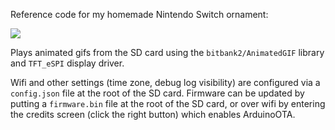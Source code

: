 Reference code for my homemade Nintendo Switch ornament:

<a href="https://www.youtube.com/watch?v=zJxyTgLjIB8"><img src="https://img.youtube.com/vi/zJxyTgLjIB8/mqdefault.jpg" /></a>

Plays animated gifs from the SD card using the `bitbank2/AnimatedGIF` library and `TFT_eSPI` display driver.

Wifi and other settings (time zone, debug log visibility) are configured via a `config.json` file at the root of the SD card. Firmware can be updated by putting a `firmware.bin` file at the root of the SD card, or over wifi by entering the credits screen (click the right button) which enables ArduinoOTA.
